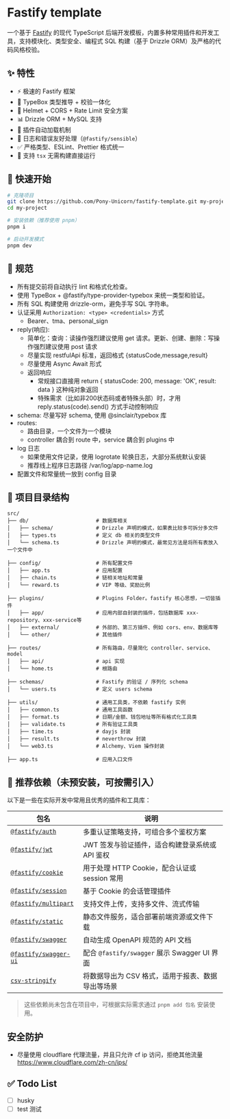 # Fastify template

一个基于 [Fastify](https://fastify.dev) 的现代 TypeScript 后端开发模板，内置多种常用插件和开发工具，支持模块化、类型安全、编程式 SQL 构建（基于 Drizzle ORM）及严格的代码风格校验。

## ✨ 特性

- ⚡ 极速的 Fastify 框架
- 🧱 TypeBox 类型推导 + 校验一体化
- 🔐 Helmet + CORS + Rate Limit 安全方案
- 📊 Drizzle ORM + MySQL 支持
- 🔌 插件自动加载机制
- 🌲 日志和错误友好处理（`@fastify/sensible`）
- ✅ 严格类型、ESLint、Prettier 格式统一
- 🚀 支持 `tsx` 无需构建直接运行

## 🚀 快速开始

```bash
# 克隆项目
git clone https://github.com/Pony-Unicorn/fastify-template.git my-project
cd my-project

# 安装依赖（推荐使用 pnpm）
pnpm i

# 启动开发模式
pnpm dev
```

## 📐 规范

- 所有提交前将自动执行 lint 和格式化检查。
- 使用 TypeBox + @fastify/type-provider-typebox 来统一类型和验证。
- 所有 SQL 构建使用 drizzle-orm，避免手写 SQL 字符串。
- 认证采用 `Authorization: <type> <credentials>` 方式
  - Bearer、tma、personal_sign
- reply(响应):
  - 简单化：查询：读操作强烈建议使用 get 请求。更新、创建、删除：写操作强烈建议使用 post 请求
  - 尽量实现 restfulApi 标准，返回格式 {statusCode,message,result}
  - 尽量使用 Async Await 形式
  - 返回响应
    - 常规接口直接用 return { statusCode: 200, message: 'OK', result: data } 这种纯对象返回
    - 特殊需求（比如非200状态码或者特殊头部）时，才用 reply.status(code).send() 方式手动控制响应
- schema: 尽量写好 schema, 使用 @sinclair/typebox 库
- routes:
  - 路由目录，一个文件为一个模块
  - controller 耦合到 route 中，service 耦合到 plugins 中
- log 日志
  - 如果使用文件记录，使用 logrotate 轮换日志，大部分系统默认安装
  - 推荐线上程序日志路径 /var/log/app-name.log
- 配置文件和常量统一放到 config 目录

## 📁 项目目录结构

```text
src/
├── db/                      # 数据库相关
│   ├── schema/              # Drizzle 声明的模式，如果表比较多可拆分多文件
│   ├── types.ts             # 定义 db 相关的类型文件
│   └── schema.ts            # Drizzle 声明的模式，最常见方法是将所有表放入一个文件中

├── config/                  # 所有配置文件
│   ├── app.ts               # 应用配置
│   ├── chain.ts             # 链相关地址和常量
│   └── reward.ts            # VIP 等级、奖励比例

├── plugins/                 # Plugins Folder。fastify 核心思想，一切皆插件
│   ├── app/                 # 应用内部自封装的插件，包括数据库 xxx-repository、xxx-service等
│   ├── external/            # 外部的、第三方插件、例如 cors、env、数据库等
│   └── other/               # 其他插件

├── routes/                  # 所有路由，尽量简化 controller、service、model
│   ├── api/                 # api 实现
│   └── home.ts              # 根路由

├── schemas/                 # Fastify 的验证 / 序列化 schema
│   └── users.ts             # 定义 users schema

├── utils/                   # 通用工具类，不依赖 fastify 实例
│   ├── common.ts            # 通用工具函数
│   ├── format.ts            # 日期/金额、钱包地址等所有格式化工具类
│   ├── validate.ts          # 所有验证工具类
│   ├── time.ts              # dayjs 封装
│   ├── result.ts            # neverthrow 封装
│   └── web3.ts              # Alchemy、Viem 操作封装

├── app.ts                   # 应用入口文件
```

## 🌟 推荐依赖（未预安装，可按需引入）

以下是一些在实际开发中常用且优秀的插件和工具库：

| 包名                                                                   | 说明                                              |
| ---------------------------------------------------------------------- | ------------------------------------------------- |
| [`@fastify/auth`](https://github.com/fastify/fastify-auth)             | 多重认证策略支持，可组合多个鉴权方案              |
| [`@fastify/jwt`](https://github.com/fastify/fastify-jwt)               | JWT 签发与验证插件，适合构建登录系统或 API 鉴权   |
| [`@fastify/cookie`](https://github.com/fastify/fastify-cookie)         | 用于处理 HTTP Cookie，配合认证或 session 常用     |
| [`@fastify/session`](https://github.com/fastify/session)               | 基于 Cookie 的会话管理插件                        |
| [`@fastify/multipart`](https://github.com/fastify/fastify-multipart)   | 支持文件上传，支持多文件、流式传输                |
| [`@fastify/static`](https://github.com/fastify/fastify-static)         | 静态文件服务，适合部署前端资源或文件下载          |
| [`@fastify/swagger`](https://github.com/fastify/fastify-swagger)       | 自动生成 OpenAPI 规范的 API 文档                  |
| [`@fastify/swagger-ui`](https://github.com/fastify/fastify-swagger-ui) | 配合 `@fastify/swagger` 展示 Swagger UI 界面      |
| [`csv-stringify`](https://csv.js.org/stringify/)                       | 将数据导出为 CSV 格式，适用于报表、数据导出等场景 |

> 这些依赖尚未包含在项目中，可根据实际需求通过 `pnpm add 包名` 安装使用。

## 安全防护

- 尽量使用 cloudflare 代理流量，并且只允许 cf ip 访问，拒绝其他流量 https://www.cloudflare.com/zh-cn/ips/

## ✅ Todo List

- [ ] husky
- [ ] test 测试
